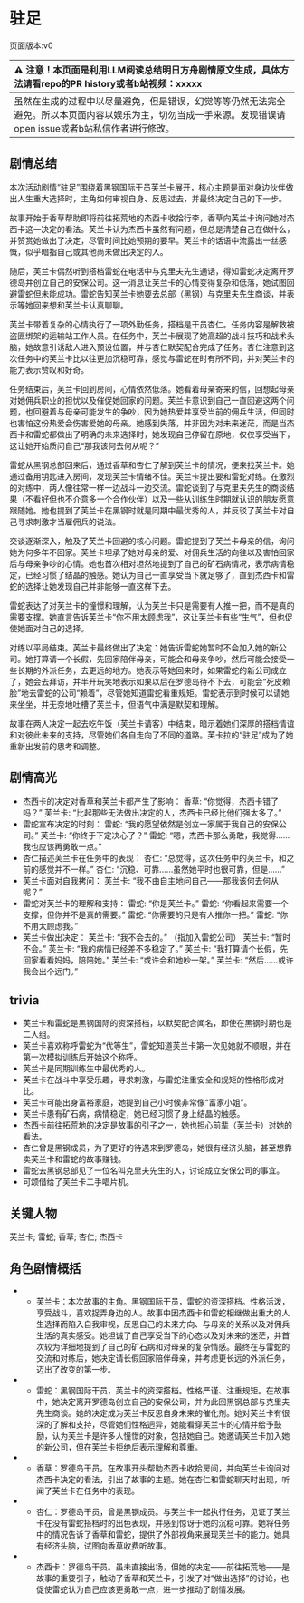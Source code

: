 # 驻足
页面版本:v0
 

| :warning: 注意！本页面是利用LLM阅读总结明日方舟剧情原文生成，具体方法请看repo的PR history或者b站视频：xxxxx           |
|:----------------------------|
| 虽然在生成的过程中以尽量避免，但是错误，幻觉等等仍然无法完全避免。所以本页面内容以娱乐为主，切勿当成一手来源。发现错误请open issue或者b站私信作者进行修改。|



## 剧情总结
本次活动剧情“驻足”围绕着黑钢国际干员芙兰卡展开，核心主题是面对身边伙伴做出人生重大选择时，主角如何审视自身、反思过去，并最终决定自己的下一步。

故事开始于香草帮助即将前往拓荒地的杰西卡收拾行李，香草向芙兰卡询问她对杰西卡这一决定的看法。芙兰卡认为杰西卡虽然有问题，但总是清楚自己在做什么，并赞赏她做出了决定，尽管时间比她预期的要早。芙兰卡的话语中流露出一丝感慨，似乎暗指自己或其他尚未做出决定的人。

随后，芙兰卡偶然听到搭档雷蛇在电话中与克里夫先生通话，得知雷蛇决定离开罗德岛并创立自己的安保公司。这一消息让芙兰卡的心情变得复杂和低落，她试图回避雷蛇但未能成功。雷蛇告知芙兰卡她要去总部（黑钢）与克里夫先生商谈，并表示等她回来想和芙兰卡认真聊聊。

芙兰卡带着复杂的心情执行了一项外勤任务，搭档是干员杏仁。任务内容是解救被盗匪绑架的运输站工作人员。在任务中，芙兰卡展现了她高超的战斗技巧和战术头脑，她故意引诱敌人进入预设位置，并与杏仁默契配合完成了任务。杏仁注意到这次任务中的芙兰卡比以往更加沉稳可靠，感觉与雷蛇在时有所不同，并对芙兰卡的能力表示赞叹和好奇。

任务结束后，芙兰卡回到房间，心情依然低落。她看着母亲寄来的信，回想起母亲对她佣兵职业的担忧以及催促她回家的问题。芙兰卡意识到自己一直回避这两个问题，也回避着与母亲可能发生的争吵，因为她热爱并享受当前的佣兵生活，但同时也害怕这份热爱会伤害爱她的母亲。她感到失落，并非因为对未来迷茫，而是当杰西卡和雷蛇都做出了明确的未来选择时，她发现自己停留在原地，仅仅享受当下，这让她开始质问自己“那我该何去何从呢？”

雷蛇从黑钢总部回来后，通过香草和杏仁了解到芙兰卡的情况，便来找芙兰卡。她通过备用钥匙进入房间，发现芙兰卡情绪不佳。芙兰卡提出要和雷蛇对练。在激烈的对练中，两人像往常一样一边战斗一边交流。雷蛇谈到了与克里夫先生的商谈结果（不看好但也不介意多一个合作伙伴）以及一些从训练生时期就认识的朋友愿意跟随她。她也提到了芙兰卡在黑钢时就是同期中最优秀的人，并反驳了芙兰卡对自己寻求刺激才当雇佣兵的说法。

交谈逐渐深入，触及了芙兰卡回避的核心问题。雷蛇提到了芙兰卡母亲的信，询问她为何多年不回家。芙兰卡坦承了她对母亲的爱、对佣兵生活的向往以及害怕回家后与母亲争吵的心情。她也首次相对坦然地提到了自己的矿石病情况，表示病情稳定，已经习惯了结晶的触感。她认为自己一直享受当下就足够了，直到杰西卡和雷蛇的选择让她发现自己并非能够一直这样下去。

雷蛇表达了对芙兰卡的憧憬和理解，认为芙兰卡只是需要有人推一把，而不是真的需要支撑。她直言告诉芙兰卡“你不用太顾虑我”，这让芙兰卡有些“生气”，但也促使她面对自己的选择。

对练以平局结束。芙兰卡最终做出了决定：她告诉雷蛇她暂时不会加入她的新公司。她打算请一个长假，先回家陪伴母亲，可能会和母亲争吵，然后可能会接受一些长期的外派任务，去更远的地方。她表示等她回来时，如果雷蛇的新公司成立了，她会去拜访，并半开玩笑地表示如果以后在罗德岛待不下去，可能会“死皮赖脸”地去雷蛇的公司“赖着”，尽管她知道雷蛇看重规矩。雷蛇表示到时候可以请她来坐坐，并无奈地吐槽了芙兰卡，但语气中满是默契和理解。

故事在两人决定一起去吃午饭（芙兰卡请客）中结束，暗示着她们深厚的搭档情谊和对彼此未来的支持，尽管她们各自走向了不同的道路。芙卡拉的“驻足”成为了她重新出发前的思考和调整。
## 剧情高光
*   杰西卡的决定对香草和芙兰卡都产生了影响：
    香草: “你觉得，杰西卡错了吗？”
    芙兰卡: “比起那些无法做出决定的人，杰西卡已经比他们强太多了。”
*   雷蛇宣布决定的时刻：
    雷蛇: “我的愿望依然是创立一家属于我自己的安保公司。”
    芙兰卡: “你终于下定决心了？”
    雷蛇: “嗯，杰西卡那么勇敢，我觉得......我也应该再勇敢一点。”
*   杏仁描述芙兰卡在任务中的表现：
    杏仁: “总觉得，这次任务中的芙兰卡，和之前的感觉并不一样。”
    杏仁: “沉稳、可靠......虽然她平时也很可靠，但是......”
*   芙兰卡面对自我拷问：
    芙兰卡: “我不由自主地问自己——那我该何去何从呢？”
*   雷蛇对芙兰卡的理解和支持：
    雷蛇: “你是芙兰卡。”
    雷蛇: “你看起来需要一个支撑，但你并不是真的需要。”
    雷蛇: “你需要的只是有人推你一把。”
    雷蛇: “你不用太顾虑我。”
*   芙兰卡做出决定：
    芙兰卡: “我不会去的。” （指加入雷蛇公司）
    芙兰卡: “暂时不会。”
    芙兰卡: “我的病情已经差不多稳定了。”
    芙兰卡: “我打算请个长假，先回家看看妈妈，陪陪她。”
    芙兰卡: “或许会和她吵一架。”
    芙兰卡: “然后......或许我会出个远门。”
## trivia
*   芙兰卡和雷蛇是黑钢国际的资深搭档，以默契配合闻名，即使在黑钢时期也是二人组。
*   芙兰卡喜欢称呼雷蛇为“优等生”，雷蛇知道芙兰卡第一次见她就不顺眼，并在第一次模拟训练后开始这个称呼。
*   芙兰卡是同期训练生中最优秀的人。
*   芙兰卡在战斗中享受乐趣，寻求刺激，与雷蛇注重安全和规矩的性格形成对比。
*   芙兰卡可能出身富裕家庭，她提到自己小时候非常像“富家小姐”。
*   芙兰卡患有矿石病，病情稳定，她已经习惯了身上结晶的触感。
*   杰西卡前往拓荒地的决定是故事的引子之一，她也担心前辈（芙兰卡）对她的看法。
*   杏仁曾是黑钢成员，为了更好的待遇来到罗德岛，她很有经济头脑，甚至想靠卖芙兰卡和雷蛇的故事赚钱。
*   雷蛇去黑钢总部见了一位名叫克里夫先生的人，讨论成立安保公司的事宜。
*   可颂借给了芙兰卡二手唱片机。
## 关键人物
芙兰卡; 雷蛇; 香草; 杏仁; 杰西卡
## 角色剧情概括
-   *   芙兰卡：本次故事的主角。黑钢国际干员，雷蛇的资深搭档。性格活泼，享受战斗，喜欢捉弄身边的人。故事中因杰西卡和雷蛇相继做出重大的人生选择而陷入自我审视，反思自己的未来方向、与母亲的关系以及对佣兵生活的真实感受。她坦诚了自己享受当下的心态以及对未来的迷茫，并首次较为详细地提到了自己的矿石病和对母亲的复杂情感。最终在与雷蛇的交流和对练后，她决定请长假回家陪伴母亲，并考虑更长远的外派任务，迈出了改变的第一步。
-   *   雷蛇：黑钢国际干员，芙兰卡的资深搭档。性格严谨、注重规矩。在故事中，她决定离开罗德岛创立自己的安保公司，并为此回黑钢总部与克里夫先生商谈。她的决定成为芙兰卡反思自身未来的催化剂。她对芙兰卡有很深的了解和支持，尽管她们性格迥异，她能看穿芙兰卡的心情并给予鼓励，认为芙兰卡是许多人憧憬的对象，包括她自己。她邀请芙兰卡加入她的新公司，但在芙兰卡拒绝后表示理解和尊重。
-   *   香草：罗德岛干员。在故事开头帮助杰西卡收拾房间，并向芙兰卡询问对杰西卡决定的看法，引出了故事的主题。她在杏仁和雷蛇聊天时出现，听闻了芙兰卡在任务中的表现。
-   *   杏仁：罗德岛干员，曾是黑钢成员。与芙兰卡一起执行任务，见证了芙兰卡在没有雷蛇搭档时的出色表现，并感到惊讶于她的沉稳可靠。她将任务中的情况告诉了香草和雷蛇，提供了外部视角来展现芙兰卡的能力。她具有经济头脑，试图向香草收费听故事。
-   *   杰西卡：罗德岛干员。虽未直接出场，但她的决定——前往拓荒地——是故事的重要引子，触动了香草和芙兰卡，引发了对“做出选择”的讨论，也促使雷蛇认为自己应该更勇敢一点，进一步推动了剧情发展。